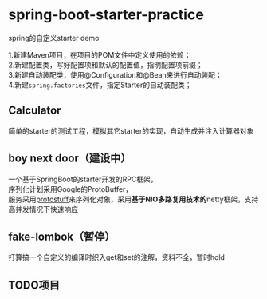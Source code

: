 # spring-boot-starter-practice
spring的自定义starter demo

1.新建Maven项目，在项目的POM文件中定义使用的依赖；  
2.新建配置类，写好配置项和默认的配置值，指明配置项前缀；  
3.新建自动装配类，使用@Configuration和@Bean来进行自动装配；  
4.新建`spring.factories`文件，指定Starter的自动装配类；  

## Calculator
简单的starter的测试工程，模拟其它starter的实现，自动生成并注入计算器对象

## boy next door（建设中）
一个基于SpringBoot的starter开发的RPC框架，  
序列化计划采用Google的ProtoBuffer，  
服务采用[protostuff](https://github.com/protostuff/protostuff)来序列化对象，采用**基于NIO多路复用技术的**netty框架，支持高并发情况下快速响应  


## fake-lombok（暂停）

打算搞一个自定义的编译时织入get和set的注解，资料不全，暂时hold

## TODO项目